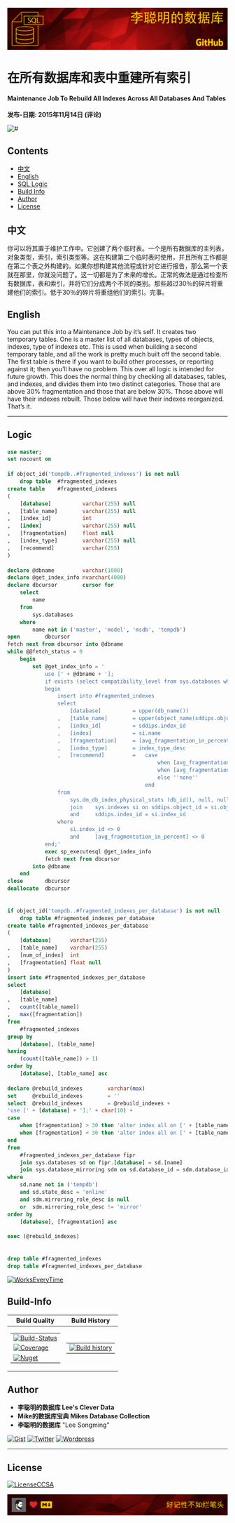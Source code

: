 ![CLEVER DATA GIT REPO](https://raw.githubusercontent.com/LiCongMingDeShujuku/git-resources/master/0-clever-data-github.png "李聪明的数据库")

# 在所有数据库和表中重建所有索引
####  Maintenance Job To Rebuild All Indexes Across All Databases And Tables
**发布-日期: 2015年11月14日 (评论)**

![#](images/##############?raw=true "#")

## Contents

- [中文](#中文)
- [English](#English)
- [SQL Logic](#Logic)
- [Build Info](#Build-Info)
- [Author](#Author)
- [License](#License) 


## 中文
你可以将其置于维护工作中。它创建了两个临时表。一个是所有数据库的主列表，对象类型，索引，索引类型等。这在构建第二个临时表时使用，并且所有工作都是在第二个表之外构建的。如果你想构建其他流程或针对它进行报告，那么第一个表就在那里，你就没问题了。这一切都是为了未来的增长。正常的做法是通过检查所有数据库，表和索引，并将它们分成两个不同的类别。那些超过30％的碎片将重建他们的索引。低于30％的碎片将重组他们的索引。完事。


## English
You can put this into a Maintenance Job by it’s self. It creates two temporary tables. One is a master list of all databases, types of objects, indexes, type of indexes etc. This is used when building a second temporary table, and all the work is pretty much built off the second table. The first table is there if you want to build other processes, or reporting against it; then you’ll have no problem. This over all logic is intended for future growth. This does the normal thing by checking all databases, tables, and indexes, and divides them into two distinct categories. Those that are above 30% fragmentation and those that are below 30%. Those above will have their indexes rebuilt. Those below will have their indexes reorganized. That’s it.

---
## Logic
```SQL
use master;
set nocount on
 
if object_id('tempdb..#fragmented_indexes') is not null
    drop table  #fragmented_indexes
create table    #fragmented_indexes
(
    [database]          varchar(255) null
,   [table_name]        varchar(255) null
,   [index_id]          int
,   [index]             varchar(255) null
,   [fragmentation]     float null
,   [index_type]        varchar(255) null
,   [recommend]         varchar(255)
)
 
declare @dbname         varchar(1000)
declare @get_index_info nvarchar(4000)
declare dbcursor        cursor for
    select
        name
    from
        sys.databases
    where
        name not in ('master', 'model', 'msdb', 'tempdb')
open        dbcursor 
fetch next from dbcursor into @dbname
while @@fetch_status = 0
    begin
        set @get_index_info = '
            use [' + @dbname + '];
            if exists (select compatibility_level from sys.databases where name  = N'''+ @dbname +'''   and compatibility_level >= 90)
            begin
                insert into #fragmented_indexes 
                select 
                    [database]          = upper(db_name())
                ,   [table_name]        = upper(object_name(sddips.object_id))
                ,   [index_id]          = sddips.index_id
                ,   [index]             = si.name
                ,   [fragmentation]     = [avg_fragmentation_in_percent]
                ,   [index_type]        = index_type_desc
                ,   [recommend]         =   case
                                                when [avg_fragmentation_in_percent] > 30 then ''REBUILD''
                                                when [avg_fragmentation_in_percent] < 30 then ''REORGANIZE''
                                                else ''none''
                                            end
                from 
                    sys.dm_db_index_physical_stats (db_id(), null, null, null, null) sddips 
                    join    sys.indexes si on sddips.object_id = si.object_id 
                    and     sddips.index_id = si.index_id 
                where
                    si.index_id <> 0 
                    and     [avg_fragmentation_in_percent] <> 0
            end;'
            exec sp_executesql @get_index_info
            fetch next from dbcursor
        into @dbname
    end
close       dbcursor
deallocate  dbcursor
 
 
if object_id('tempdb..#fragmented_indexes_per_database') is not null
    drop table #fragmented_indexes_per_database
create table #fragmented_indexes_per_database
(
    [database]      varchar(255)
,   [table_name]    varchar(255)
,   [num_of_index]  int
,   [fragmentation] float null
)
insert into #fragmented_indexes_per_database
select
    [database]
,   [table_name]
,   count([table_name])
,   max([fragmentation])
from
    #fragmented_indexes
group by
    [database], [table_name]
having
    (count([table_name]) > 1)
order by
    [database], [table_name] asc
 
declare @rebuild_indexes        varchar(max)
set     @rebuild_indexes        = ''
select  @rebuild_indexes        = @rebuild_indexes +
'use [' + [database] + '];' + char(10) + 
case
    when [fragmentation] > 30 then 'alter index all on [' + [table_name] + '] rebuild with (online = on);' + char(10)
    when [fragmentation] < 30 then 'alter index all on [' + [table_name] + '] reorganize;' + char(10)
end
from
    #fragmented_indexes_per_database fipr 
    join sys.databases sd on fipr.[database] = sd.[name]
    join sys.database_mirroring sdm on sd.database_id = sdm.database_id
where
    sd.name not in ('tempdb')
    and sd.state_desc = 'online'
    and sdm.mirroring_role_desc is null
    or  sdm.mirroring_role_desc != 'mirror'
order by
    [database], [fragmentation] asc
 
exec (@rebuild_indexes)
 
 
drop table #fragmented_indexes
drop table #fragmented_indexes_per_database


```



[![WorksEveryTime](https://forthebadge.com/images/badges/60-percent-of-the-time-works-every-time.svg)](https://shitday.de/)

## Build-Info

| Build Quality | Build History |
|--|--|
|<table><tr><td>[![Build-Status](https://ci.appveyor.com/api/projects/status/pjxh5g91jpbh7t84?svg?style=flat-square)](#)</td></tr><tr><td>[![Coverage](https://coveralls.io/repos/github/tygerbytes/ResourceFitness/badge.svg?style=flat-square)](#)</td></tr><tr><td>[![Nuget](https://img.shields.io/nuget/v/TW.Resfit.Core.svg?style=flat-square)](#)</td></tr></table>|<table><tr><td>[![Build history](https://buildstats.info/appveyor/chart/tygerbytes/resourcefitness)](#)</td></tr></table>|

## Author

- **李聪明的数据库 Lee's Clever Data**
- **Mike的数据库宝典 Mikes Database Collection**
- **李聪明的数据库** "Lee Songming"

[![Gist](https://img.shields.io/badge/Gist-李聪明的数据库-<COLOR>.svg)](https://gist.github.com/congmingshuju)
[![Twitter](https://img.shields.io/badge/Twitter-mike的数据库宝典-<COLOR>.svg)](https://twitter.com/mikesdatawork?lang=en)
[![Wordpress](https://img.shields.io/badge/Wordpress-mike的数据库宝典-<COLOR>.svg)](https://mikesdatawork.wordpress.com/)

---
## License
[![LicenseCCSA](https://img.shields.io/badge/License-CreativeCommonsSA-<COLOR>.svg)](https://creativecommons.org/share-your-work/licensing-types-examples/)

![Lee Songming](https://raw.githubusercontent.com/LiCongMingDeShujuku/git-resources/master/1-clever-data-github.png "李聪明的数据库")

